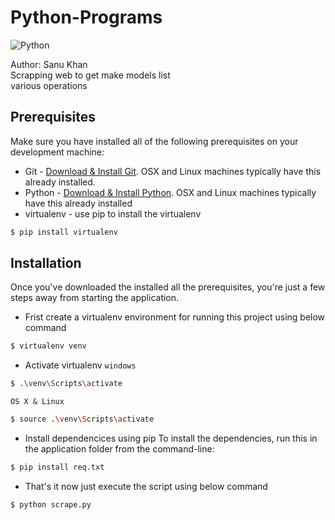 # Python-Programs

![Python](https://img.shields.io/badge/Python-3.10-brightgreen.svg)

 Author: Sanu Khan <br>
 Scrapping web to get make models list <br>
 various operations <br>

 ## Prerequisites
Make sure you have installed all of the following prerequisites on your development machine:
* Git - [Download & Install Git](https://git-scm.com/downloads). OSX and Linux machines typically have this already installed.
* Python - [Download & Install Python](https://www.python.org/downloads/). OSX and Linux machines typically have this already installed
* virtualenv - use pip to install the virtualenv 

```bash
$ pip install virtualenv
```
## Installation
Once you've downloaded the installed all the prerequisites, you're just a few steps away from starting the application.

* Frist create a virtualenv environment for running this project using below command 
```bash
$ virtualenv venv
```
* Activate virtualenv 
`windows`
```bash
$ .\venv\Scripts\activate
```
`OS X & Linux`
```bash
$ source .\venv\Scripts\activate
```

* Install dependencices using pip 
To install the dependencies, run this in the application folder from the command-line:
```bash
$ pip install req.txt
```

* That's it now just execute the script using below command

```bash
$ python scrape.py 
```